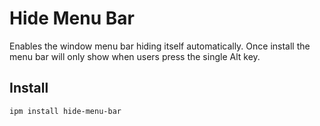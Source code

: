 # Hide Menu Bar

Enables the window menu bar hiding itself automatically.
Once install the menu bar will only show when users press the single Alt key.

## Install

```
ipm install hide-menu-bar
```
